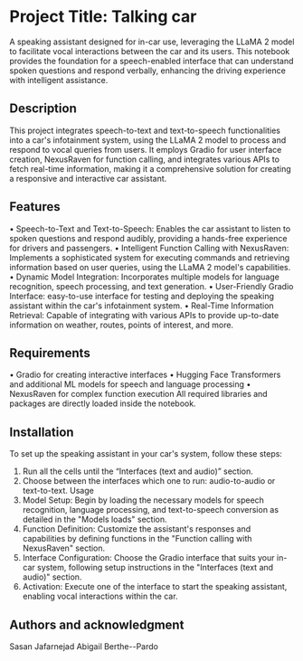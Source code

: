 # Project Title: Talking car

A speaking assistant designed for in-car use, leveraging the LLaMA 2 model to facilitate vocal interactions between the car and its users. This notebook provides the foundation for a speech-enabled interface that can understand spoken questions and respond verbally, enhancing the driving experience with intelligent assistance.

## Description

This project integrates speech-to-text and text-to-speech functionalities into a car's infotainment system, using the LLaMA 2 model to process and respond to vocal queries from users. It employs Gradio for user interface creation, NexusRaven for function calling, and integrates various APIs to fetch real-time information, making it a comprehensive solution for creating a responsive and interactive car assistant.

## Features

•	Speech-to-Text and Text-to-Speech: Enables the car assistant to listen to spoken questions and respond audibly, providing a hands-free experience for drivers and passengers.
•	Intelligent Function Calling with NexusRaven: Implements a sophisticated system for executing commands and retrieving information based on user queries, using the LLaMA 2 model's capabilities.
•	Dynamic Model Integration: Incorporates multiple models for language recognition, speech processing, and text generation.
•	User-Friendly Gradio Interface: easy-to-use interface for testing and deploying the speaking assistant within the car's infotainment system.
•	Real-Time Information Retrieval: Capable of integrating with various APIs to provide up-to-date information on weather, routes, points of interest, and more.

## Requirements

•	Gradio for creating interactive interfaces
•	Hugging Face Transformers and additional ML models for speech and language processing
•	NexusRaven for complex function execution
All required libraries and packages are directly loaded inside the notebook.

## Installation

To set up the speaking assistant in your car's system, follow these steps:
1.	Run all the cells until the “Interfaces (text and audio)” section.
2.	Choose between the interfaces which one to run: audio-to-audio or text-to-text.
Usage
1.	Model Setup: Begin by loading the necessary models for speech recognition, language processing, and text-to-speech conversion as detailed in the "Models loads" section.
2.	Function Definition: Customize the assistant's responses and capabilities by defining functions in the "Function calling with NexusRaven" section.
3.	Interface Configuration: Choose the Gradio interface that suits your in-car system, following setup instructions in the "Interfaces (text and audio)" section.
4.	Activation: Execute one of the interface to start the speaking assistant, enabling vocal interactions within the car.

## Authors and acknowledgment

Sasan Jafarnejad
Abigail Berthe--Pardo


